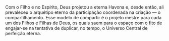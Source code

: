 ﻿Com o Filho e no Espírito, Deus projetou a eterna Havona e, desde então, ali prevaleceu o arquétipo eterno da participação coordenada na criação — o compartilhamento. Esse modelo de compartir é o projeto mestre para cada um dos Filhos e Filhas de Deus, os quais saem para o espaço com o fito de engajar-se na tentativa de duplicar, no tempo, o Universo Central de perfeição eterna.